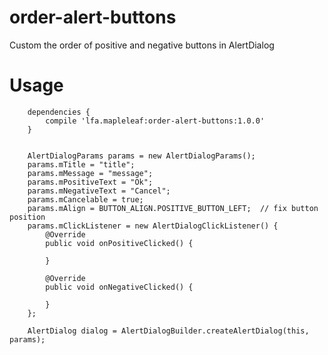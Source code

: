 # order-alert-buttons
Custom the order of positive and negative buttons in AlertDialog

# Usage
        dependencies {
            compile 'lfa.mapleleaf:order-alert-buttons:1.0.0'
        }


        AlertDialogParams params = new AlertDialogParams();
        params.mTitle = "title";
        params.mMessage = "message";
        params.mPositiveText = "Ok";
        params.mNegativeText = "Cancel";
        params.mCancelable = true;
        params.mAlign = BUTTON_ALIGN.POSITIVE_BUTTON_LEFT;  // fix button position
        params.mClickListener = new AlertDialogClickListener() {
            @Override
            public void onPositiveClicked() {
                
            }

            @Override
            public void onNegativeClicked() {
                
            }
        };

        AlertDialog dialog = AlertDialogBuilder.createAlertDialog(this, params);
